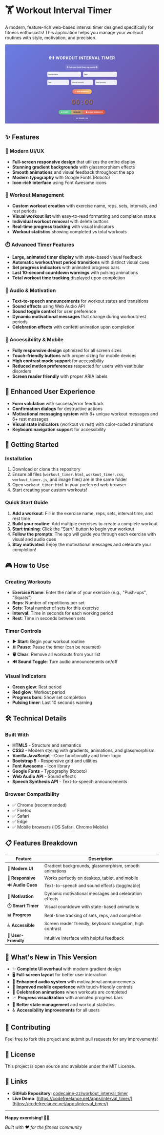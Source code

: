 # 🏋️ Workout Interval Timer

A modern, feature-rich web-based interval timer designed specifically for fitness enthusiasts! This application helps you manage your workout routines with style, motivation, and precision.

![Workout Timer](workout_timer.png)

## ✨ Features

### 🎨 **Modern UI/UX**
- **Full-screen responsive design** that utilizes the entire display
- **Stunning gradient backgrounds** with glassmorphism effects
- **Smooth animations** and visual feedback throughout the app
- **Modern typography** with Google Fonts (Roboto)
- **Icon-rich interface** using Font Awesome icons

### 💪 **Workout Management**
- **Custom workout creation** with exercise name, reps, sets, intervals, and rest periods
- **Visual workout list** with easy-to-read formatting and completion status
- **Individual workout removal** with delete buttons
- **Real-time progress tracking** with visual indicators
- **Workout statistics** showing completed vs total workouts

### ⏱️ **Advanced Timer Features**
- **Large, animated timer display** with state-based visual feedback
- **Automatic workout/rest period transitions** with distinct visual cues
- **Set progress indicators** with animated progress bars
- **Last 10-second countdown warnings** with pulsing animations
- **Total workout time tracking** displayed upon completion

### 🎵 **Audio & Motivation**
- **Text-to-speech announcements** for workout states and transitions
- **Sound effects** using Web Audio API
- **Sound toggle control** for user preference
- **Dynamic motivational messages** that change during workout/rest periods
- **Celebration effects** with confetti animation upon completion

### 📱 **Accessibility & Mobile**
- **Fully responsive design** optimized for all screen sizes
- **Touch-friendly buttons** with proper sizing for mobile devices
- **High contrast mode support** for accessibility
- **Reduced motion preferences** respected for users with vestibular disorders
- **Screen reader friendly** with proper ARIA labels

## 🎯 **Enhanced User Experience**
- **Form validation** with success/error feedback
- **Confirmation dialogs** for destructive actions
- **Motivational messaging system** with 8+ unique workout messages and 6+ rest messages
- **Visual state indicators** (workout vs rest) with color-coded animations
- **Keyboard navigation support** for accessibility

## 🚀 Getting Started

### Installation
1. Download or clone this repository
2. Ensure all files (`workout_timer.html`, `workout_timer.css`, `workout_timer.js`, and image files) are in the same folder
3. Open `workout_timer.html` in your preferred web browser
4. Start creating your custom workouts!

### Quick Start Guide
1. **Add a workout**: Fill in the exercise name, reps, sets, interval time, and rest time
2. **Build your routine**: Add multiple exercises to create a complete workout
3. **Start training**: Click the "Start" button to begin your workout
4. **Follow the prompts**: The app will guide you through each exercise with visual and audio cues
5. **Stay motivated**: Enjoy the motivational messages and celebrate your completion!

## 🎮 How to Use

### Creating Workouts
- **Exercise Name**: Enter the name of your exercise (e.g., "Push-ups", "Squats")
- **Reps**: Number of repetitions per set
- **Sets**: Total number of sets for this exercise
- **Interval**: Time in seconds for each working period
- **Rest**: Time in seconds between sets

### Timer Controls
- **▶️ Start**: Begin your workout routine
- **⏸️ Pause**: Pause the timer (can be resumed)
- **🗑️ Clear**: Remove all workouts from your list
- **🔊 Sound Toggle**: Turn audio announcements on/off

### Visual Indicators
- **Green glow**: Rest period
- **Red glow**: Workout period  
- **Progress bars**: Show set completion
- **Pulsing timer**: Last 10 seconds warning

## 🛠️ Technical Details

### Built With
- **HTML5** - Structure and semantics
- **CSS3** - Modern styling with gradients, animations, and glassmorphism
- **Vanilla JavaScript** - Core functionality and timer logic
- **Bootstrap 5** - Responsive grid and utilities
- **Font Awesome** - Icon library
- **Google Fonts** - Typography (Roboto)
- **Web Audio API** - Sound effects
- **Speech Synthesis API** - Text-to-speech announcements

### Browser Compatibility
- ✅ Chrome (recommended)
- ✅ Firefox
- ✅ Safari
- ✅ Edge
- ✅ Mobile browsers (iOS Safari, Chrome Mobile)

## 📋 Features Breakdown

| Feature | Description |
|---------|-------------|
| 🎨 **Modern UI** | Gradient backgrounds, glassmorphism, smooth animations |
| 📱 **Responsive** | Works perfectly on desktop, tablet, and mobile |
| 🔊 **Audio Cues** | Text-to-speech and sound effects (toggleable) |
| 💪 **Motivation** | Dynamic motivational messages and celebration effects |
| ⏱️ **Smart Timer** | Visual countdown with state-based animations |
| 📊 **Progress** | Real-time tracking of sets, reps, and completion |
| ♿ **Accessible** | Screen reader friendly, keyboard navigation, high contrast |
| 🎯 **User-Friendly** | Intuitive interface with helpful feedback |

## 🎉 What's New in This Version

- ✨ **Complete UI overhaul** with modern gradient design
- 🖥️ **Full-screen layout** for better user interaction
- 🎵 **Enhanced audio system** with motivational announcements
- 📱 **Improved mobile experience** with touch-friendly controls
- 🎊 **Celebration animations** when workouts are completed
- 📈 **Progress visualization** with animated progress bars
- 🔧 **Better state management** and workout statistics
- ♿ **Accessibility improvements** for all users

## 🤝 Contributing

Feel free to fork this project and submit pull requests for any improvements!

## 📝 License

This project is open source and available under the MIT License.

## 🔗 Links

- **GitHub Repository**: [codecaine-zz/workout_interval_timer](https://github.com/codecaine-zz/workout_interval_timer)
- **Live Demo**: [https://codefreelance.net/apps/interval_timer/](https://codefreelance.net/apps/interval_timer/)

---

**Happy exercising! 💪🔥**

*Built with ❤️ for the fitness community*
